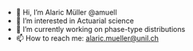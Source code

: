 - 👋 Hi, I’m Alaric Müller @amuell
- 👀 I’m interested in Actuarial science
- 🌱 I’m currently working on phase-type distributions
- 📫 How to reach me: alaric.mueller@unil.ch

<!---
amuell/amuell is a ✨ special ✨ repository because its `README.md` (this file) appears on your GitHub profile.
You can click the Preview link to take a look at your changes.
--->
